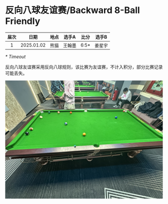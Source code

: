 # 反向八球友谊赛/Backward 8-Ball Friendly

| 届次 | 日期       | 地点    | 选手A  | 比分  | 选手B  |
| :--: | :--------: | :----: | :---: | :---: | :----: |
| 1    | 2025.01.02 | 熊猫   | 王翰墨 | 6:5\* | 姜星宇 |

*\* Timeout*

反向八球友谊赛采用反向八球规则，该比赛为友谊赛，不计入积分，部分比赛记录可能丢失。

![](./img/backward_8-ball_friendly.jpg)